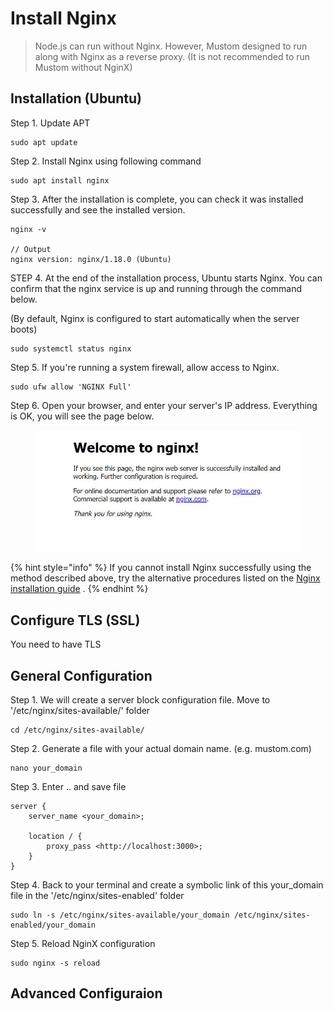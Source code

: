 # Install Nginx



> Node.js can run without Nginx. However, Mustom designed to run along with Nginx as a reverse proxy. (It is not recommended to run Mustom without NginX)



## Installation (Ubuntu)



Step 1. Update APT

```
sudo apt update
```



Step 2. Install Nginx using following command

```
sudo apt install nginx
```



Step 3. After the installation is complete, you can check it was installed successfully and see the installed version.

```
nginx -v

// Output
nginx version: nginx/1.18.0 (Ubuntu)
```



STEP 4. At the end of the installation process, Ubuntu starts Nginx. You can confirm that the nginx service is up and running through the command below.

(By default, Nginx is configured to start automatically when the server boots)

```
sudo systemctl status nginx
```



Step 5. If you're running a system firewall,  allow access to Nginx.

```
sudo ufw allow 'NGINX Full'
```



Step 6. Open your browser, and enter your server's IP address. Everything is OK, you will see the page below.

<figure><img src="../../.gitbook/assets/nginx.JPG" alt=""><figcaption></figcaption></figure>

{% hint style="info" %}
If you cannot install Nginx successfully using the method described above, try the alternative procedures listed on the [Nginx installation guide](https://www.nginx.com/resources/wiki/start/topics/tutorials/install/) .
{% endhint %}



## Configure TLS (SSL)

You need to have TLS



## General Configuration

Step 1. We will create a server block configuration file. Move to '/etc/nginx/sites-available/' folder

```
cd /etc/nginx/sites-available/
```



Step 2. Generate a file with your actual domain name. (e.g. mustom.com)

```
nano your_domain
```



Step 3. Enter .. and save file

```
server {
    server_name <your_domain>;

    location / {
        proxy_pass <http://localhost:3000>;
    }
}
```



Step 4. Back to your terminal and create a symbolic link of this your\_domain file in the '/etc/nginx/sites-enabled' folder

```
sudo ln -s /etc/nginx/sites-available/your_domain /etc/nginx/sites-enabled/your_domain
```



Step 5. Reload NginX configuration

```
sudo nginx -s reload
```



## Advanced Configuraion
